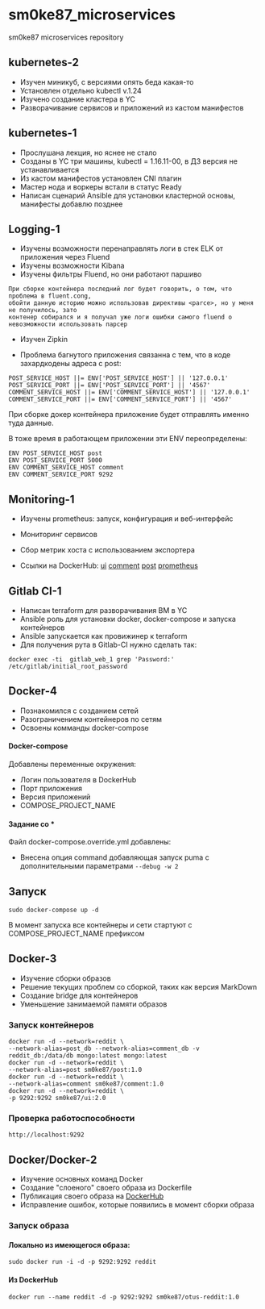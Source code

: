 # sm0ke87_microservices
sm0ke87 microservices repository
## kubernetes-2
* Изучен миникуб, с версиями опять беда какая-то
* Установлен отдельно kubectl v.1.24
* Изучено создание кластера в YC
* Разворачивание сервисов и приложений из кастом манифестов

## kubernetes-1
* Прослушана лекция, но яснее не стало
* Созданы в YC три машины, kubectl = 1.16.11-00, в ДЗ версия не устанавливается
* Из кастом манифестов установлен CNI плагин
* Мастер нода и воркеры встали в статус Ready
* Написан сценарий Ansible для установки кластерной основы, манифесты добавлю позднее

## Logging-1
* Изучены возможности перенаправлять логи в стек ELK от приложения через Fluend
* Изучены возможности Kibana
* Изучены фильтры Fluend, но они работают паршиво 
```
При сборке контейнера последний лог будет говорить, о том, что проблема в fluent.cong,
обойти данную историю можно использовав директивы <parce>, но у меня не получилось, зато 
контенер собирался и я получал уже логи ошибки самого fluend о невозможности использовать парсер
```
* Изучен Zipkin

* Проблема багнутого приложения связанна с тем, что в коде захардкодены адреса с post:
```
POST_SERVICE_HOST ||= ENV['POST_SERVICE_HOST'] || '127.0.0.1'
POST_SERVICE_PORT ||= ENV['POST_SERVICE_PORT'] || '4567'
COMMENT_SERVICE_HOST ||= ENV['COMMENT_SERVICE_HOST'] || '127.0.0.1'
COMMENT_SERVICE_PORT ||= ENV['COMMENT_SERVICE_PORT'] || '4567'
```
При сборке докер контейнера приложение будет отправлять именно туда данные.

В тоже время в работающем приложении эти ENV переопределены:
```
ENV POST_SERVICE_HOST post
ENV POST_SERVICE_PORT 5000
ENV COMMENT_SERVICE_HOST comment
ENV COMMENT_SERVICE_PORT 9292
```

## Monitoring-1

* Изучены prometheus: запуск, конфигурация и веб-интерфейс 
* Мониторинг сервисов 
* Сбор метрик хоста с использованием экспортера

* Ссылки на DockerHub:
[ui](https://hub.docker.com/repository/docker/sm0ke87/ui)
[comment](https://hub.docker.com/repository/docker/sm0ke87/comment)
[post](https://hub.docker.com/repository/docker/sm0ke87/post)
[prometheus](https://hub.docker.com/repository/docker/sm0ke87/prometheus)


## Gitlab CI-1

* Написан terraform для разворачивания ВМ в YC
* Ansible роль для установки docker, docker-compose и запуска контейнеров
* Ansible запускается как провижинер к terraform
* Для получения рута в Gitlab-CI нужно сделать так:
```
docker exec -ti  gitlab_web_1 grep 'Password:' /etc/gitlab/initial_root_password
```

## Docker-4

* Познакомился с созданием сетей
* Разограничением контейнеров по сетям
* Освоены комманды docker-compose

#### Docker-compose
Добавлены переменные окружения:
* Логин пользователя в DockerHub
* Порт приложения
* Версия приложений
* COMPOSE_PROJECT_NAME

#### Задание со *
Файл docker-compose.override.yml добавлены:
* Внесена опция command добавляющая запуск puma с  дополнительными параметрами `--debug -w 2`

## Запуск
```
sudo docker-compose up -d
```
В момент запуска все контейнеры и сети стартуют с COMPOSE_PROJECT_NAME префиксом

## Docker-3

* Изучение сборки образов
* Решение текущих проблем со сборкой, таких как версия MarkDown
* Создание bridge для контейнеров
* Уменьшение занимаемой памяти образов

### Запуск контейнеров
```
docker run -d --network=reddit \
--network-alias=post_db --network-alias=comment_db -v reddit_db:/data/db mongo:latest mongo:latest
docker run -d --network=reddit \
--network-alias=post sm0ke87/post:1.0
docker run -d --network=reddit \
--network-alias=comment sm0ke87/comment:1.0
docker run -d --network=reddit \
-p 9292:9292 sm0ke87/ui:2.0
```
### Проверка работоспособности
```
http://localhost:9292
```

## Docker/Docker-2

* Изучение основных команд Docker
* Создание "слоеного" своего образа из Dockerfile
* Публикация своего образа на [DockerHub](https://hub.docker.com/repository/docker/sm0ke87/otus-reddit)
* Исправление ошибок, которые появились в момент сборки образа

### Запуск образа
#### Локально из имеющегося образа:
``sudo docker run -i -d -p 9292:9292 reddit ``
#### Из DockerHub
``docker run --name reddit -d -p 9292:9292 sm0ke87/otus-reddit:1.0``
